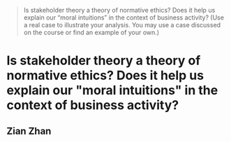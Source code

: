 
> Is stakeholder theory a theory of normative ethics? Does it help us explain our “moral intuitions” in the context of business activity? (Use a real case to illustrate your analysis. You may use a case discussed on the course or find an example of your own.)

# Is stakeholder theory a theory of normative ethics? Does it help us explain our "moral intuitions" in the context of business activity?

## Zian Zhan

<!--stackedit_data:
eyJoaXN0b3J5IjpbLTIwNDAzMjEwODZdfQ==
-->